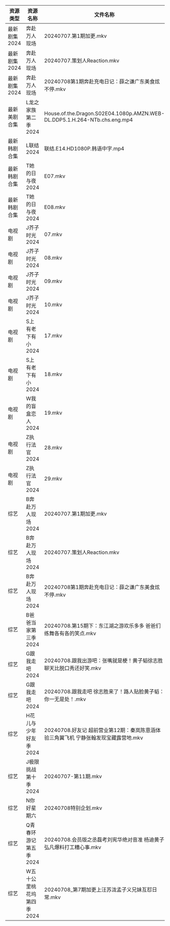| 资源类型     | 资源名称            | 文件名称                                                                      | 分享链接                                 | 更新时间                |
| -------- | --------------- | ------------------------------------------------------------------------- | ------------------------------------ | ------------------- |
| 最新剧集2024 | 奔赴万人现场          | 20240707.第1期加更.mkv                                                        | https://www.alipan.com/s/VHt4KqoKtCy | 2024-07-08 14:11:08 |
| 最新剧集2024 | 奔赴万人现场          | 20240707.策划人Reaction.mkv                                                  | https://www.alipan.com/s/VHt4KqoKtCy | 2024-07-08 14:11:07 |
| 最新剧集2024 | 奔赴万人现场          | 20240708第1期奔赴充电日记：薛之谦广东美食炫不停.mkv                                          | https://www.alipan.com/s/VHt4KqoKtCy | 2024-07-08 14:11:07 |
| 最新美剧合集   | L龙之家族第二季2024    | House.of.the.Dragon.S02E04.1080p.AMZN.WEB-DL.DDP5.1.H.264-NTb.chs.eng.mp4 | https://www.alipan.com/s/DyvLf3chM2K | 2024-07-08 14:10:06 |
| 最新韩剧合集   | L联结2024         | 联结.E14.HD1080P.韩语中字.mp4                                                   | https://www.alipan.com/s/4f7g9UiAEUn | 2024-07-08 00:10:34 |
| 最新韩剧合集   | T她的日与夜2024      | E07.mkv                                                                   | https://www.alipan.com/s/nnyTdgGkMzK | 2024-07-08 00:10:58 |
| 最新韩剧合集   | T她的日与夜2024      | E08.mkv                                                                   | https://www.alipan.com/s/nnyTdgGkMzK | 2024-07-08 00:10:57 |
| 电视剧      | J芥子时光2024       | 07.mkv                                                                    | https://www.alipan.com/s/QSNxVcHJ6jZ | 2024-07-08 14:05:46 |
| 电视剧      | J芥子时光2024       | 08.mkv                                                                    | https://www.alipan.com/s/QSNxVcHJ6jZ | 2024-07-08 14:05:46 |
| 电视剧      | J芥子时光2024       | 09.mkv                                                                    | https://www.alipan.com/s/QSNxVcHJ6jZ | 2024-07-08 19:05:45 |
| 电视剧      | J芥子时光2024       | 10.mkv                                                                    | https://www.alipan.com/s/QSNxVcHJ6jZ | 2024-07-08 19:05:45 |
| 电视剧      | S上有老下有小2024     | 17.mkv                                                                    | https://www.alipan.com/s/GAgAoekUHew | 2024-07-08 00:07:06 |
| 电视剧      | S上有老下有小2024     | 18.mkv                                                                    | https://www.alipan.com/s/GAgAoekUHew | 2024-07-08 00:07:05 |
| 电视剧      | W我的盲盒恋人2024     | 19.mkv                                                                    | https://www.alipan.com/s/79v6WG3ZjBK | 2024-07-08 14:07:13 |
| 电视剧      | Z执行法官2024       | 28.mkv                                                                    | https://www.alipan.com/s/CFu1g6qLZa9 | 2024-07-08 19:07:34 |
| 电视剧      | Z执行法官2024       | 29.mkv                                                                    | https://www.alipan.com/s/CFu1g6qLZa9 | 2024-07-08 19:07:34 |
| 综艺       | B奔赴万人现场2024     | 20240707.第1期加更.mkv                                                        | https://www.alipan.com/s/4u7m3VMcqux | 2024-07-08 14:07:35 |
| 综艺       | B奔赴万人现场2024     | 20240707.策划人Reaction.mkv                                                  | https://www.alipan.com/s/4u7m3VMcqux | 2024-07-08 14:07:34 |
| 综艺       | B奔赴万人现场2024     | 20240708第1期奔赴充电日记：薛之谦广东美食炫不停.mkv                                          | https://www.alipan.com/s/4u7m3VMcqux | 2024-07-08 14:07:34 |
| 综艺       | B爸爸当家第三季2024    | 20240708.第15期下：东江湖之游欢乐多多 爸爸们练舞各有各的笑点.mkv                                  | https://www.alipan.com/s/CZcWZGAe35k | 2024-07-08 14:07:40 |
| 综艺       | G跟我走吧2024       | 20240708.跟我出游吧：张嘴就是梗！黄子韬徐志胜聊天比脱口秀还好笑.mkv                                  | https://www.alipan.com/s/8CBEecm773h | 2024-07-08 14:07:58 |
| 综艺       | G跟我走吧2024       | 20240708.跟我走吧 徐志胜来了！路人贴脸黄子韬：你一无是处！.mkv                                    | https://www.alipan.com/s/8CBEecm773h | 2024-07-08 14:07:58 |
| 综艺       | H花儿与少年好友季2024   | 20240708.好友记 超前营业第12期：秦岚陈意涵体验三角翼飞机 宁静张翰发现宝藏露营地.mkv                        | https://www.alipan.com/s/F192eKH9dMy | 2024-07-08 14:08:13 |
| 综艺       | J极限挑战第十季2024    | 20240707-第11期.mkv                                                         | https://www.alipan.com/s/AVDbVKDwyT9 | 2024-07-08 00:08:33 |
| 综艺       | N你好星期六          | 20240708特别企划.mkv                                                          | https://www.alipan.com/s/V89qnjC6T3z | 2024-07-08 14:08:47 |
| 综艺       | Q青春环游记第五季2024   | 20240708.会员版之丞磊考刘宪华绝对音准 杨迪黄子弘凡爆料打工糟心事.mkv                                 | https://www.alipan.com/s/t3StjPH9G3k | 2024-07-08 14:08:55 |
| 综艺       | W五十公里桃花坞第四季2024 | 20240708_第7期加更上汪苏泷孟子义兄妹互怼日常.mkv                                           | https://www.alipan.com/s/exjYEbxNRBJ | 2024-07-08 19:09:06 |
